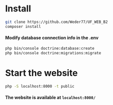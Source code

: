# Install 
```bash
git clone https://github.com/Weder77/UF_WEB_B2
composer install
```


#### Modify database connection info in the .env
```bash
php bin/console doctrine:database:create
php bin/console doctrine:migrations:migrate
```


# Start the website
```bash
php -S localhost:8000 -t public
```
#### The website is available at `localhost:8000/`
